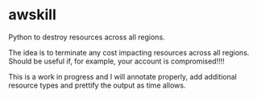 # awskill
Python to destroy resources across all regions.

The idea is to terminate any cost impacting resources across all regions. Should be useful if, for example, your account is compromised!!!!

This is a work in progress and I will annotate properly, add additional resource types and prettify the output as time allows.
